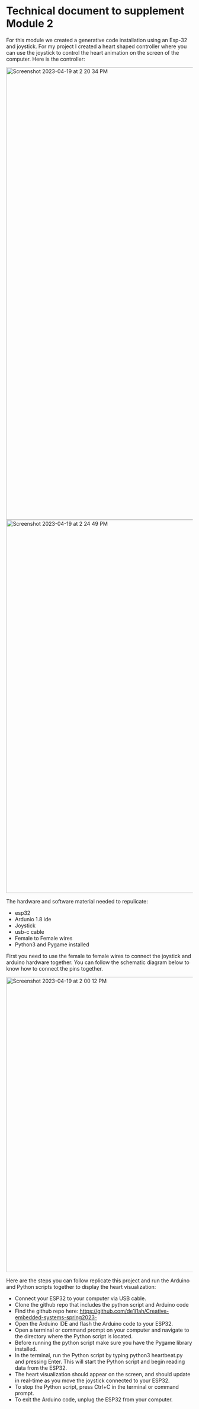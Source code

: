 # Technical document to supplement Module 2

For this module we created a generative code installation using an Esp-32 and joystick. For my project I created a heart shaped controller where you can use the joystick to control the heart animation on the screen of the computer. 
Here is the controller:

<img width="1217" alt="Screenshot 2023-04-19 at 2 20 34 PM" src="https://user-images.githubusercontent.com/46787224/233165335-8d66e031-6e1c-4b52-bc66-64c4c10135ed.png">

<img width="1004" alt="Screenshot 2023-04-19 at 2 24 49 PM" src="https://user-images.githubusercontent.com/46787224/233166283-ed553018-1648-4baa-afa9-b1ba91e99ac8.png">

The hardware and software material needed to repulicate:
- esp32
- Ardunio 1.8 ide
- Joystick
- usb-c cable
- Female to Female wires
- Python3 and Pygame installed 

First you need to use the female to female wires to connect the joystick and arduino hardware together. You can follow the schematic diagram below to know how to connect the pins together. 


<img width="794" alt="Screenshot 2023-04-19 at 2 00 12 PM" src="https://user-images.githubusercontent.com/46787224/233164284-5ce1b9ab-6121-4515-834e-ad665cef18c2.png">

Here are the steps you can follow replicate this project and run the Arduino and Python scripts together to display the heart visualization:
- Connect your ESP32 to your computer via USB cable.
- Clone the github repo that includes the python script and Arduino code
- Find the github repo here: https://github.com/de1i1ah/Creative-embedded-systems-spring2023-
- Open the Arduino IDE and flash the Arduino code to your ESP32.
- Open a terminal or command prompt on your computer and navigate to the directory where the Python script is located.
- Before running the python script make sure you have the Pygame library installed.
- In the terminal, run the Python script by typing python3 heartbeat.py and pressing Enter. This will start the Python script and begin reading data from the ESP32.
- The heart visualization should appear on the screen, and should update in real-time as you move the joystick connected to your ESP32.
- To stop the Python script, press Ctrl+C in the terminal or command prompt.
- To exit the Arduino code, unplug the ESP32 from your computer.


